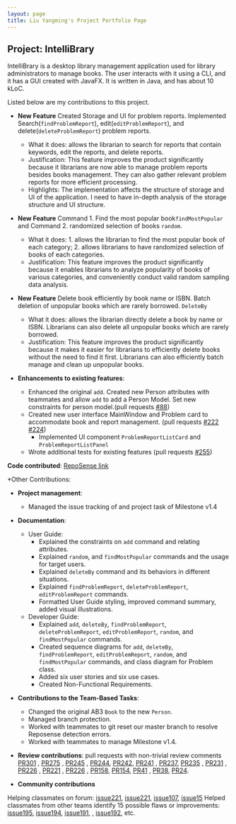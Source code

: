 ```yaml
---
layout: page
title: Liu Yangming's Project Portfolio Page
---
```


## Project: IntelliBrary

IntelliBrary is a desktop library management application used for library administrators to manage books. The user interacts with it using a CLI, and it has a GUI created with JavaFX. It is written in Java, and has about 10 kLoC.

Listed below are my contributions to this project.

* **New Feature** Created Storage and UI for problem reports. Implemented Search(`findProblemReport`), edit(`editProblemReport`), and delete(`deleteProblemReport`) problem reports.
    * What it does: allows the librarian to search for reports that contain keywords, edit the reports, and delete reports.
    * Justification: This feature improves the product significantly because it librarians are now able to manage problem reports besides books management. They can also gather relevant problem reports for more efficient processing.
    * Highlights: The implementation affects the structure of storage and UI of the application. I need to have in-depth analysis of the storage structure and UI structure. 
    
* **New Feature** Command 1. Find the most popular book`findMostPopular` and Command 2. randomized selection of books `random`.
    * What it does: 1. allows the librarian to find the most popular book of each category; 2. allows librarians to have randomized selection of books of each categories.
    * Justification: This feature improves the product significantly because it enables librarians to analyze popularity of books of various categories, and conveniently conduct valid random sampling data analysis.

* **New Feature** Delete book efficiently by book name or ISBN. Batch deletion of unpopular books which are rarely borrowed. `DeleteBy`
    * What it does: allows the librarian directly delete a book by name or ISBN. Librarians can also delete all unpopular books which are rarely borrowed.
    * Justification: This feature improves the product significantly because it makes it easier for librarians to efficiently delete books without the need to find it first. Librarians
    can also efficiently batch manage and clean up unpopular books.
    
* **Enhancements to existing features**:
  * Enhanced the original `add`. Created new Person attributes with teammates and allow `add` to add a Person Model. Set new constraints for person model.(pull requests [#88](https://github.com/AY2021S1-CS2103-F09-3/tp/pull/88))
  * Created new user interface MainWindow and Problem card to accommodate book and report management. (pull requests [#222](https://github.com/AY2021S1-CS2103-F09-3/tp/pull/222) [#224](https://github.com/AY2021S1-CS2103-F09-3/tp/pull/224))
    * Implemented UI component `ProblemReportListCard` and `ProblemReportListPanel`
  * Wrote additional tests for existing features (pull requests [#255](https://github.com/AY2021S1-CS2103-F09-3/tp/pull/255))

 **Code contributed**: [RepoSense link](https://nus-cs2103-ay2021s1.github.io/tp-dashboard/#breakdown=true&search=&sort=groupTitle&sortWithin=title&since=2020-08-14&timeframe=commit&mergegroup=&groupSelect=groupByRepos&checkedFileTypes=docs~functional-code~test-code~other&tabOpen=true&tabType=authorship&tabAuthor=richardcom&tabRepo=AY2021S1-CS2103-F09-3%2Ftp%5Bmaster%5D&authorshipIsMergeGroup=false&authorshipFileTypes=docs~functional-code~test-code)

*Other Contributions:
 
* **Project management**:
  * Managed the issue tracking of and project task of Milestone v1.4

* **Documentation**:
  * User Guide:
    * Explained the constraints on `add` command and relating attributes.
    * Explained `random`, and `findMostPopular` commands and the usage for target users.
    * Explained `deleteBy` command and its behaviors in different situations.
    * Explained `findProblemReport`, `deleteProblemReport`, `editProblemReport` commands.
    * Formatted User Guide styling, improved command summary, added visual illustrations.
  * Developer Guide:
    * Explained `add`, `deleteBy`, `findProblemReport`, `deleteProblemReport`, `editProblemReport`, `random`, and `findMostPopular` commands.
    * Created sequence diagrams for `add`, `deleteBy`, `findProblemReport`, `editProblemReport`, `random`, and `findMostPopular` commands, and class diagram for Problem class.
    * Added six user stories and six use cases.
    * Created Non-Functional Requirements.

* **Contributions to the Team-Based Tasks**:
    * Changed the original AB3 `Book` to the new `Person`.
    * Managed branch protection.
    * Worked with teammates to git reset our master branch to resolve Reposense detection errors.
    * Worked with teammates to manage Milestone v1.4.

   
* **Review contributions**:
    pull requests with non-trivial review comments
    [PR301](https://github.com/AY2021S1-CS2103-F09-3/tp/pull/301)  , [PR275](https://github.com/AY2021S1-CS2103-F09-3/tp/pull/275) , [PR245](https://github.com/AY2021S1-CS2103-F09-3/tp/pull/245)
    , [PR244](https://github.com/AY2021S1-CS2103-F09-3/tp/pull/244), [PR242](https://github.com/AY2021S1-CS2103-F09-3/tp/pull/242), [PR241](https://github.com/AY2021S1-CS2103-F09-3/tp/pull/241)
    , [PR237](https://github.com/AY2021S1-CS2103-F09-3/tp/pull/237),  [PR235](https://github.com/AY2021S1-CS2103-F09-3/tp/pull/235) , [PR231](https://github.com/AY2021S1-CS2103-F09-3/tp/pull/231)
    , [PR226](https://github.com/AY2021S1-CS2103-F09-3/tp/pull/226) , [PR221](https://github.com/AY2021S1-CS2103-F09-3/tp/pull/221) , [PR226](https://github.com/AY2021S1-CS2103-F09-3/tp/pull/226)
    , [PR158](https://github.com/AY2021S1-CS2103-F09-3/tp/pull/158), [PR154](https://github.com/AY2021S1-CS2103-F09-3/tp/pull/154), [PR41](https://github.com/AY2021S1-CS2103-F09-3/tp/pull/41)
    , [PR38](https://github.com/AY2021S1-CS2103-F09-3/tp/pull/38), [PR24](https://github.com/AY2021S1-CS2103-F09-3/tp/pull/24).

* **Community contributions**

Helping classmates on forum: [issue221](https://github.com/nus-cs2103-AY2021S1/forum/issues/221), [issue221](https://github.com/nus-cs2103-AY2021S1/forum/issues/221), [issue107](https://github.com/nus-cs2103-AY2021S1/forum/issues/107), [issue15](https://github.com/nus-cs2103-AY2021S1/forum/issues/15)
Helped classmates from other teams identify 15 possible flaws or improvements: [issue195](https://github.com/AY2021S1-CS2103-F10-2/tp/issues/195), [issue194](https://github.com/AY2021S1-CS2103-F10-2/tp/issues/194), [issue191](https://github.com/AY2021S1-CS2103-F10-2/tp/issues/191), , [issue192](https://github.com/AY2021S1-CS2103-F10-2/tp/issues/192), etc.
